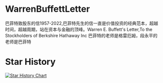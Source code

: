 # WarrenBuffettLetter
巴菲特致股东的信1957-2022,巴菲特先生的信一直是价值投资的经典范本，超越时间，超越周期，站在资本与金融的顶峰。Warren E. Buffett's Letter,To the Stockholders of Berkshire Hathaway Inc
巴菲特的老师是格雷厄姆，段永平的老师是巴菲特


# Star History

[![Star History Chart](https://api.star-history.com/svg?repos=fenwii/WarrenBuffettLetter&type=Date)](https://star-history.com/#fenwii/WarrenBuffettLetter&Date)


